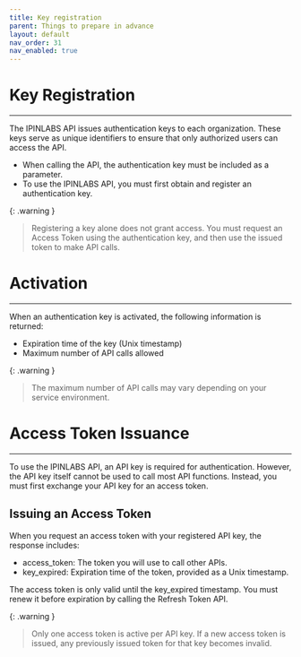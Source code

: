 ```yaml
---
title: Key registration
parent: Things to prepare in advance
layout: default
nav_order: 31
nav_enabled: true
---
```


# Key Registration
---

The IPINLABS API issues authentication keys to each organization. These keys serve as unique identifiers to ensure that only authorized users can access the API.
- When calling the API, the authentication key must be included as a parameter.
- To use the IPINLABS API, you must first obtain and register an authentication key.

{: .warning }
> Registering a key alone does not grant access.
> You must request an Access Token using the authentication key, and then use the issued token to make API calls.

# Activation
---

When an authentication key is activated, the following information is returned:
- Expiration time of the key (Unix timestamp)
- Maximum number of API calls allowed

{: .warning }
> The maximum number of API calls may vary depending on your service environment.

# Access Token Issuance
---

To use the IPINLABS API, an API key is required for authentication. However, the API key itself cannot be used to call most API functions. Instead, you must first exchange your API key for an access token.

## Issuing an Access Token

When you request an access token with your registered API key, the response includes:
- access_token: The token you will use to call other APIs.
- key_expired: Expiration time of the token, provided as a Unix timestamp.

The access token is only valid until the key_expired timestamp.
You must renew it before expiration by calling the Refresh Token API.

{: .warning }
> Only one access token is active per API key.
> If a new access token is issued, any previously issued token for that key becomes invalid.
